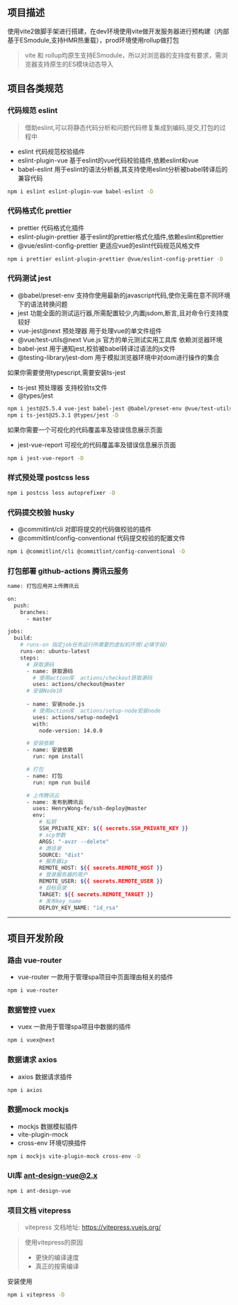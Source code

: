 ## 项目描述
使用vite2做脚手架进行搭建，在dev环境使用vite做开发服务器进行预构建（内部基于ESmodule,支持HMR热重载），prod环境使用rollup做打包
> vite 和 rollup均原生支持ESmodule，所以对浏览器的支持度有要求，需浏览器支持原生的ES模块动态导入
## 项目各类规范

### 代码规范 eslint

> 借助eslint,可以将静态代码分析和问题代码修复集成到编码,提交,打包的过程中

* eslint 代码规范校验插件
* eslint-plugin-vue 基于eslint的vue代码校验插件,依赖eslint和vue
* babel-eslint 用于eslint的语法分析器,其支持使用eslint分析被babel转译后的兼容代码

```bash
npm i eslint eslint-plugin-vue babel-eslint -D
```

### 代码格式化 prettier

* prettier 代码格式化插件
* eslint-plugin-prettier 基于eslint的prettier格式化插件,依赖eslint和prettier
* @vue/eslint-config-prettier 更适应vue的eslint代码规范风格文件

```bash
npm i prettier eslint-plugin-prettier @vue/eslint-config-prettier -D
```

### 代码测试 jest

* @babel/preset-env 支持你使用最新的javascript代码,使你无需在意不同环境下的语法转换问题
* jest 功能全面的测试运行器,所需配置较少,内置jsdom,断言,且对命令行支持度较好
* vue-jest@next 预处理器 用于处理vue的单文件组件
* @vue/test-utils@next Vue.js 官方的单元测试实用工具库 依赖浏览器环境
* babel-jest 用于通知jest,校验被babel转译过语法的js文件
* @testing-library/jest-dom 用于模拟浏览器环境中对dom进行操作的集合

如果你需要使用typescript,需要安装ts-jest
* ts-jest 预处理器 支持校验ts文件
* @types/jest

```bash
npm i jest@25.5.4 vue-jest babel-jest @babel/preset-env @vue/test-utils @testing-library/jest-dom -D
npm i ts-jest@25.3.1 @types/jest -D
```

如果你需要一个可视化的代码覆盖率及错误信息展示页面
* jest-vue-report 可视化的代码覆盖率及错误信息展示页面

```bash
npm i jest-vue-report -D
```

### 样式预处理 postcss less

```bash
npm i postcss less autoprefixer -D
```

### 代码提交校验 husky

* @commitlint/cli 对即将提交的代码做校验的插件
* @commitlint/config-conventional 代码提交校验的配置文件

```bash
npm i @commitlint/cli @commitlint/config-conventional -D
```

### 打包部署 github-actions 腾讯云服务

```bash
name: 打包应用并上传腾讯云

on:
  push:
    branches:
      - master

jobs:
  build:
    # runs-on 指定job任务运行所需要的虚拟机环境(必填字段)
    runs-on: ubuntu-latest
    steps:
      # 获取源码
      - name: 获取源码
        # 使用action库  actions/checkout获取源码
        uses: actions/checkout@master
      # 安装Node10
      
      - name: 安装node.js
        # 使用action库  actions/setup-node安装node
        uses: actions/setup-node@v1
        with:
          node-version: 14.0.0

      # 安装依赖
      - name: 安装依赖
        run: npm install

      # 打包
      - name: 打包
        run: npm run build

      # 上传腾讯云
      - name: 发布到腾讯云
        uses: HenryWong-fe/ssh-deploy@master
        env:
          # 私钥
          SSH_PRIVATE_KEY: ${{ secrets.SSH_PRIVATE_KEY }}
          # scp参数
          ARGS: "-avzr --delete"
          # 源目录
          SOURCE: "dist"
          # 服务器ip
          REMOTE_HOST: ${{ secrets.REMOTE_HOST }}
          # 登录服务器的用户
          REMOTE_USER: ${{ secrets.REMOTE_USER }}
          # 目标目录
          TARGET: ${{ secrets.REMOTE_TARGET }}
          # 发布key_name
          DEPLOY_KEY_NAME: "id_rsa"    
```

***

## 项目开发阶段

### 路由 vue-router

* vue-router 一款用于管理spa项目中页面理由相关的插件

```bash
npm i vue-router
```

### 数据管控 vuex

* vuex 一款用于管理spa项目中数据的插件

```bash
npm i vuex@next
```

### 数据请求 axios

* axios 数据请求插件

```bash
npm i axios 
```

### 数据mock mockjs

* mockjs 数据模拟插件
* vite-plugin-mock 
* cross-env 环境切换插件

```bash
npm i mockjs vite-plugin-mock cross-env -D
```

### UI库 ant-design-vue@2.x

```bash
npm i ant-design-vue
```

### 项目文档 vitepress

> vitepress 文档地址: https://vitepress.vuejs.org/

> 使用vitepress的原因
> * 更快的编译速度
> * 真正的按需编译

安装使用
```bash
npm i vitepress -D
```